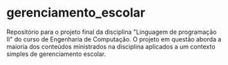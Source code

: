 # gerenciamento_escolar
Repositório para o projeto final da disciplina "Linguagem de programação II" do curso de Engenharia de Computação. O projeto em questão aborda a maioria dos conteúdos ministrados na disciplina aplicados a um contexto simples de gerenciamento escolar.
